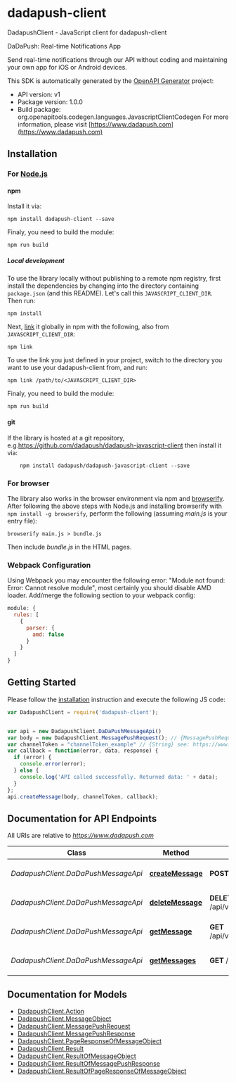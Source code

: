 # dadapush-client

DadapushClient - JavaScript client for dadapush-client

DaDaPush: Real-time Notifications App

Send real-time notifications through our API without coding and maintaining your own app for iOS or Android devices.

This SDK is automatically generated by the [OpenAPI Generator](https://openapi-generator.tech) project:

- API version: v1
- Package version: 1.0.0
- Build package: org.openapitools.codegen.languages.JavascriptClientCodegen
For more information, please visit [https://www.dadapush.com](https://www.dadapush.com)

## Installation

### For [Node.js](https://nodejs.org/)

#### npm

Install it via:

```shell
npm install dadapush-client --save
```

Finaly, you need to build the module:

```shell
npm run build
```

##### Local development

To use the library locally without publishing to a remote npm registry, first install the dependencies by changing into the directory containing `package.json` (and this README). Let's call this `JAVASCRIPT_CLIENT_DIR`. Then run:

```shell
npm install
```

Next, [link](https://docs.npmjs.com/cli/link) it globally in npm with the following, also from `JAVASCRIPT_CLIENT_DIR`:

```shell
npm link
```

To use the link you just defined in your project, switch to the directory you want to use your dadapush-client from, and run:

```shell
npm link /path/to/<JAVASCRIPT_CLIENT_DIR>
```

Finaly, you need to build the module:

```shell
npm run build
```

#### git

If the library is hosted at a git repository, e.g.https://github.com/dadapush/dadapush-javascript-client
then install it via:

```shell
    npm install dadapush/dadapush-javascript-client --save
```

### For browser

The library also works in the browser environment via npm and [browserify](http://browserify.org/). After following
the above steps with Node.js and installing browserify with `npm install -g browserify`,
perform the following (assuming *main.js* is your entry file):

```shell
browserify main.js > bundle.js
```

Then include *bundle.js* in the HTML pages.

### Webpack Configuration

Using Webpack you may encounter the following error: "Module not found: Error:
Cannot resolve module", most certainly you should disable AMD loader. Add/merge
the following section to your webpack config:

```javascript
module: {
  rules: [
    {
      parser: {
        amd: false
      }
    }
  ]
}
```

## Getting Started

Please follow the [installation](#installation) instruction and execute the following JS code:

```javascript
var DadapushClient = require('dadapush-client');


var api = new DadapushClient.DaDaPushMessageApi()
var body = new DadapushClient.MessagePushRequest(); // {MessagePushRequest} body
var channelToken = "channelToken_example" // {String} see: https://www.dadapush.com/channel/list
var callback = function(error, data, response) {
  if (error) {
    console.error(error);
  } else {
    console.log('API called successfully. Returned data: ' + data);
  }
};
api.createMessage(body, channelToken, callback);
```

## Documentation for API Endpoints

All URIs are relative to *https://www.dadapush.com*

Class | Method | HTTP request | Description
------------ | ------------- | ------------- | -------------
*DadapushClient.DaDaPushMessageApi* | [**createMessage**](docs/DaDaPushMessageApi.md#createMessage) | **POST** /api/v1/message | push Message to a Channel
*DadapushClient.DaDaPushMessageApi* | [**deleteMessage**](docs/DaDaPushMessageApi.md#deleteMessage) | **DELETE** /api/v1/message/{messageId} | delete a Channel Message
*DadapushClient.DaDaPushMessageApi* | [**getMessage**](docs/DaDaPushMessageApi.md#getMessage) | **GET** /api/v1/message/{messageId} | get a Channel Message
*DadapushClient.DaDaPushMessageApi* | [**getMessages**](docs/DaDaPushMessageApi.md#getMessages) | **GET** /api/v1/messages | get Message List


## Documentation for Models

 - [DadapushClient.Action](docs/Action.md)
 - [DadapushClient.MessageObject](docs/MessageObject.md)
 - [DadapushClient.MessagePushRequest](docs/MessagePushRequest.md)
 - [DadapushClient.MessagePushResponse](docs/MessagePushResponse.md)
 - [DadapushClient.PageResponseOfMessageObject](docs/PageResponseOfMessageObject.md)
 - [DadapushClient.Result](docs/Result.md)
 - [DadapushClient.ResultOfMessageObject](docs/ResultOfMessageObject.md)
 - [DadapushClient.ResultOfMessagePushResponse](docs/ResultOfMessagePushResponse.md)
 - [DadapushClient.ResultOfPageResponseOfMessageObject](docs/ResultOfPageResponseOfMessageObject.md)
